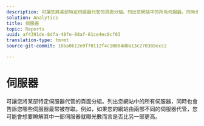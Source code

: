 ```yaml
---
description: 可讓您將某部特定伺服器代管的頁面分組。列出您網站中的所有伺服器，同時也會告訴您哪些伺服器最常被存取。例如，如果您的網站由兩部不同的伺服器代管，您可能會想要瞭解其中一部伺服器就曝光數而言是否比另一部更高。
solution: Analytics
title: 伺服器
topic: Reports
uuid: af4391de-8dfa-48fe-88af-81ce4ec8cf03
translation-type: tm+mt
source-git-commit: 16ba0b12e0f70112f4c10804d0a13c278388ecc2

---
```



# 伺服器

可讓您將某部特定伺服器代管的頁面分組。列出您網站中的所有伺服器，同時也會告訴您哪些伺服器最常被存取。例如，如果您的網站由兩部不同的伺服器代管，您可能會想要瞭解其中一部伺服器就曝光數而言是否比另一部更高。

